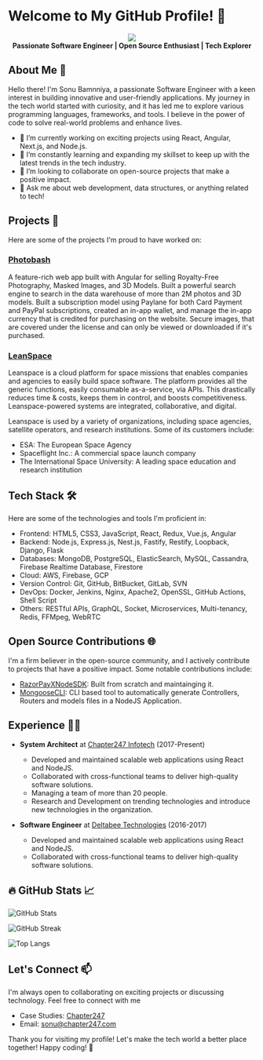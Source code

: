 # Welcome to My GitHub Profile! 👋

<p align="center">
  <img src="https://images.weserv.nl/?url=www.chapter247.com/wp-content/uploads/2018/12/Sonu-1-1.jpg?v=4&h=300&w=300&fit=cover&mask=circle" />
  <br />
  <b>Passionate Software Engineer | Open Source Enthusiast | Tech Explorer</b>
</p>

## About Me 🚀

Hello there! I'm Sonu Bamnniya, a passionate Software Engineer with a keen interest in building innovative and user-friendly applications. My journey in the tech world started with curiosity, and it has led me to explore various programming languages, frameworks, and tools. I believe in the power of code to solve real-world problems and enhance lives.

- 🔭 I’m currently working on exciting projects using React, Angular, Next.js, and Node.js.
- 🌱 I’m constantly learning and expanding my skillset to keep up with the latest trends in the tech industry.
- 👯 I’m looking to collaborate on open-source projects that make a positive impact.
- 💬 Ask me about web development, data structures, or anything related to tech!

## Projects 🚀

Here are some of the projects I'm proud to have worked on:

### [Photobash](https://photobash.co/)

A feature-rich web app built with Angular for selling Royalty-Free Photography, Masked Images, and 3D Models. Built a powerful search engine to search in the data warehouse of more than 2M photos and 3D models. Built a subscription model using Paylane for both Card Payment and PayPal subscriptions, created an in-app wallet, and manage the in-app currency that is credited for purchasing on the website. Secure images, that are covered under the license and can only be viewed or downloaded if it's purchased.

### [LeanSpace](https://leanspace.io)

Leanspace is a cloud platform for space missions that enables companies and agencies to easily build space software. The platform provides all the generic functions, easily consumable as-a-service, via APIs. This drastically reduces time & costs, keeps them in control, and boosts competitiveness. Leanspace-powered systems are integrated, collaborative, and digital.

Leanspace is used by a variety of organizations, including space agencies, satellite operators, and research institutions. Some of its customers include:
- ESA: The European Space Agency
- Spaceflight Inc.: A commercial space launch company
- The International Space University: A leading space education and research institution

## Tech Stack 🛠️

Here are some of the technologies and tools I'm proficient in:

- Frontend: HTML5, CSS3, JavaScript, React, Redux, Vue.js, Angular
- Backend: Node.js, Express.js, Nest.js, Fastify, Restify, Loopback, Django, Flask
- Databases: MongoDB, PostgreSQL, ElasticSearch, MySQL, Cassandra, Firebase Realtime Database, Firestore
- Cloud: AWS, Firebase, GCP
- Version Control: Git, GitHub, BitBucket, GitLab, SVN
- DevOps: Docker, Jenkins, Nginx, Apache2, OpenSSL, GitHub Actions, Shell Script
- Others: RESTful APIs, GraphQL, Socket, Microservices, Multi-tenancy, Redis, FFMpeg, WebRTC

## Open Source Contributions 🌐

I'm a firm believer in the open-source community, and I actively contribute to projects that have a positive impact. Some notable contributions include:

- [RazorPayXNodeSDK](https://github.com/sbamniya/razorpayx-nodejs-sdk): Built from scratch and maintainging it.
- [MongooseCLI](https://github.com/sbamniya/mongoose-cli): CLI based tool to automatically generate Controllers, Routers and models files in a NodeJS Application.

## Experience 👨‍💻
- **System Architect** at [Chapter247 Infotech](https://www.chapter247.com/) (2017-Present)
   - Developed and maintained scalable web applications using React and NodeJS.
   - Collaborated with cross-functional teams to deliver high-quality software solutions.
   - Managing a team of more than 20 people.
   - Research and Development on trending technologies and introduce new technologies in the organization.

- **Software Engineer** at [Deltabee Technologies](https://deltabee.com/) (2016-2017)
   - Developed and maintained scalable web applications using React and NodeJS.
   - Collaborated with cross-functional teams to deliver high-quality software solutions.

## 🔥 GitHub Stats 📈

![GitHub Stats](https://github-readme-stats.vercel.app/api?username=sonu-c247&show_icons=true&theme=radical)

![GitHub Streak](http://github-readme-streak-stats.herokuapp.com?user=sonu-c247&theme=dark&background=000000)

![Top Langs](https://github-readme-stats.vercel.app/api/top-langs/?username=sonu-c247&layout=compact&theme=vision-friendly-dark)

## Let's Connect 📫
I'm always open to collaborating on exciting projects or discussing technology. Feel free to connect with me

- Case Studies: [Chapter247](https://www.chapter247.com/case-studies/)
- Email: sonu@chapter247.com

Thank you for visiting my profile! Let's make the tech world a better place together! Happy coding! 🚀
